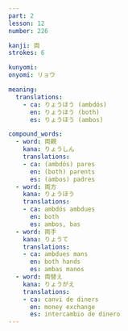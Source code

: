 ```yaml
---
part: 2
lesson: 12
number: 226

kanji: 両
strokes: 6

kunyomi:
onyomi: リョウ

meaning:
  translations:
    - ca: りょうほう (ambdós)
      en: りょうほう (both)
      es: りょうほう (ambos)

compound_words:
  - word: 両親
    kana: りょうしん
    translations:
    - ca: (ambdós) pares
      en: (both) parents
      es: (ambos) padres
  - word: 両方
    kana: りょうほう
    translations:
    - ca: ambdós ambdues
      en: both
      es: ambos, bas
  - word: 両手
    kana: りょうて
    translations:
    - ca: ambdues mans
      en: both hands
      es: ambas manos
  - word: 両替え
    kana: りょうがえ
    translations:
    - ca: canvi de diners
      en: money exchange
      es: intercambio de dinero
---
```

